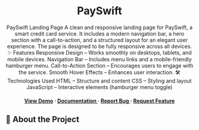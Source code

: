 
<div align='center'>

<h1>PaySwift</h1>
<p>PaySwift Landing Page A clean and responsive landing page for PaySwift, a smart credit card service. It includes a modern navigation bar, a hero section with a call-to-action, and a structured layout for an elegant user experience. The page is designed to be fully responsive across all devices. ✨ Features Responsive Design – Works smoothly on desktops, tablets, and mobile devices. Navigation Bar – Includes menu links and a mobile-friendly hamburger menu. Call-to-Action Section – Encourages users to engage with the service. Smooth Hover Effects – Enhances user interaction. 🛠 Technologies Used HTML – Structure and content CSS – Styling and layout JavaScript – Interactive elements (hamburger menu toggle)</p>

<h4> <a href=https://rekhss.github.io/paySwift/>View Demo</a> <span> · </span> <a href="https://github.com/rekhss/paySwift/blob/master/README.md"> Documentation </a> <span> · </span> <a href="https://github.com/rekhss/paySwift/issues"> Report Bug </a> <span> · </span> <a href="https://github.com/rekhss/paySwift/issues"> Request Feature </a> </h4>


</div>

## :star2: About the Project

